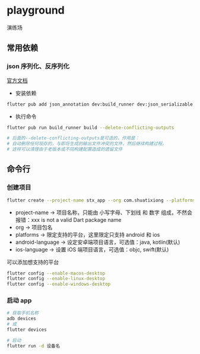 # playground

演练场

## 常用依赖

### json 序列化、反序列化

[官方文档](https://pub-web.flutter-io.cn/packages/json_serializable)

- 安装依赖

```bash
flutter pub add json_annotation dev:build_runner dev:json_serializable
```

- 执行命令

```bash
flutter pub run build_runner build --delete-conflicting-outputs

# 后面的--delete-conflicting-outputs是可选的，作用是：
# 自动删除任何现存的，与即将生成的输出文件冲突的文件，然后继续构建过程。
# 这样可以清理由于老版本或不同构建配置造成的遗留文件
```

## 命令行

### 创建项目

```bash
flutter create --project-name stx_app --org com.shuatixiong --platforms=android,ios --android-language java --ios-language objc stx_app
```

- project-name → 项目名称，只能由 小写字母、下划线 和 数字 组成，不然会报错：xxx is not a valid Dart package name
- org → 项目包名
- platforms → 限定支持的平台，这里限定只支持 android 和 ios
- android-language → 设定安卓端项目语言，可选值：java, kotlin(默认)
- ios-language → 设置 iOS 端项目语言，可选值：objc, swift(默认)

可以添加想支持的平台

```bash
flutter config --enable-macos-desktop
flutter config --enable-linux-desktop
flutter config --enable-windows-desktop
```

### 启动 app

```bash
# 获取手机名称
adb devices
# 或
flutter devices

# 启动
flutter run -d 设备名
```
